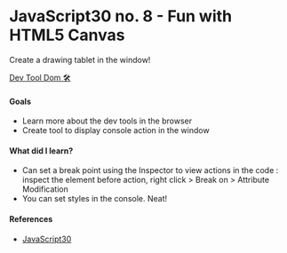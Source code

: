 # JavaScript30 no. 8 - Fun with HTML5 Canvas

Create a drawing tablet in the window!

[Dev Tool Dom 🛠]()

#### Goals
* Learn more about the dev tools in the browser
* Create tool to display console action in the window

#### What did I learn?
* Can set a break point using the Inspector to view actions in the code :  inspect the element before action, right click > Break on > Attribute Modification
* You can set styles in the console. Neat!

#### References
* [JavaScript30](https://javascript30.com/)
